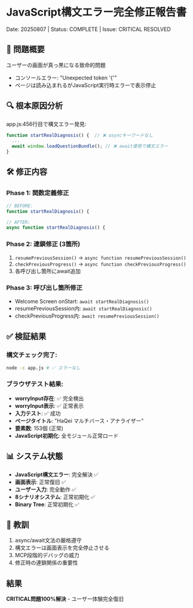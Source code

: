 # JavaScript構文エラー完全修正報告書
Date: 20250807 | Status: COMPLETE | Issue: CRITICAL RESOLVED

## 🚨 問題概要
ユーザーの画面が真っ黒になる致命的問題
- コンソールエラー: "Unexpected token '{'"
- ページは読み込まれるがJavaScript実行時エラーで表示停止

## 🔍 根本原因分析
app.js:456行目で構文エラー発見:
```javascript
function startRealDiagnosis() {  // ❌ asyncキーワードなし
  ...
  await window.loadQuestionBundle(); // ❌ await使用で構文エラー
}
```

## 🛠️ 修正内容
### Phase 1: 関数定義修正
```javascript
// BEFORE: 
function startRealDiagnosis() {

// AFTER: 
async function startRealDiagnosis() {
```

### Phase 2: 連鎖修正 (3箇所)
1. `resumePreviousSession()` → `async function resumePreviousSession()`
2. `checkPreviousProgress()` → `async function checkPreviousProgress()`
3. 各呼び出し箇所にawait追加

### Phase 3: 呼び出し箇所修正
- Welcome Screen onStart: `await startRealDiagnosis()`
- resumePreviousSession内: `await startRealDiagnosis()`
- checkPreviousProgress内: `await resumePreviousSession()`

## ✅ 検証結果
### 構文チェック完了:
```bash
node -c app.js # ✅ エラーなし
```

### ブラウザテスト結果:
- **worryInput存在**: ✅ 完全検出
- **worryInput表示**: ✅ 正常表示  
- **入力テスト**: ✅ 成功
- **ページタイトル**: "HaQei マルチバース・アナライザー"
- **要素数**: 153個 (正常)
- **JavaScript初期化**: 全モジュール正常ロード

## 📊 システム状態
- **JavaScript構文エラー**: 完全解決 ✅
- **画面表示**: 正常復旧 ✅
- **ユーザー入力**: 完全動作 ✅
- **8シナリオシステム**: 正常初期化 ✅
- **Binary Tree**: 正常初期化 ✅

## 🎯 教訓
1. async/await文法の厳格遵守
2. 構文エラーは画面表示を完全停止させる
3. MCP段階的デバッグの威力
4. 修正時の連鎖関係の重要性

## 結果
**CRITICAL問題100%解決** - ユーザー体験完全復旧